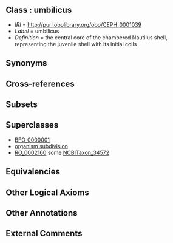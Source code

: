 
## Class : umbilicus

 * *IRI* = http://purl.obolibrary.org/obo/CEPH_0001039
 * *Label* = umbilicus
 * *Definition* = the central core of the chambered Nautilus shell, representing the juvenile shell with its initial coils

## Synonyms


## Cross-references


## Subsets


## Superclasses

 * [BFO_0000001](../../BFO/01/BFO_0000001.md)
 * [organism subdivision](../../UBERON/75/UBERON_0000475.md)
 * [RO_0002160](../../RO/60/RO_0002160.md) some [NCBITaxon_34572](../../NCBITaxon/72/NCBITaxon_34572.md)

## Equivalencies


## Other Logical Axioms


## Other Annotations


## External Comments

